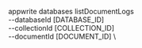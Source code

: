 appwrite databases listDocumentLogs \
        --databaseId [DATABASE_ID] \
        --collectionId [COLLECTION_ID] \
        --documentId [DOCUMENT_ID] \

